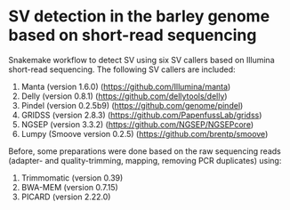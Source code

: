 # SV detection in the barley genome based on short-read sequencing

Snakemake workflow to detect SV using six SV callers based on Illumina short-read sequencing. The following SV callers are included:

1) Manta (version 1.6.0) (https://github.com/Illumina/manta)
2) Delly (version 0.8.1) (https://github.com/dellytools/delly)
3) Pindel (version 0.2.5b9) (https://github.com/genome/pindel)
4) GRIDSS (version 2.8.3) (https://github.com/PapenfussLab/gridss)
5) NGSEP (version 3.3.2) (https://github.com/NGSEP/NGSEPcore)
6) Lumpy (Smoove version 0.2.5) (https://github.com/brentp/smoove)

Before, some preparations were done based on the raw sequencing reads (adapter- and quality-trimming, mapping, removing PCR duplicates) using:
1) Trimmomatic (version 0.39)
2) BWA-MEM (version 0.7.15)
3) PICARD (version 2.22.0)
